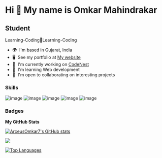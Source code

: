 Hi 👋 My name is Omkar Mahindrakar
==================================

Student
-------

Learning-Coding🔁Learning-Coding

* 🌍  I'm based in Gujarat, India
* 🖥️  See my portfolio at [My website](http://arceusomkar7.github.io/)
* 🚀  I'm currently working on [CodeNest](http://github.com/ArceusOmkar7/CodeNest-frontend)
* 🧠  I'm learning Web development
* 🤝  I'm open to collaborating on interesting projects

### Skills
![image](https://github.com/ArceusOmkar7/ArceusOmkar7/assets/68581782/a09952da-0a69-477e-809a-85ae4b3ee3b2=40x40) ![image](https://github.com/ArceusOmkar7/ArceusOmkar7/assets/68581782/5ba8bdfb-704f-47e2-b8d0-141f8c404c11=40x40) ![image](https://github.com/ArceusOmkar7/ArceusOmkar7/assets/68581782/2d3c2b24-917d-465b-81dc-18628bbf6094) ![image](https://github.com/ArceusOmkar7/ArceusOmkar7/assets/68581782/17346fab-5054-45dc-8432-d115552ee900=40x40) ![image](https://github.com/ArceusOmkar7/ArceusOmkar7/assets/68581782/4d1c30fe-7ef8-4868-8f87-07cd81065263=40x40)


### Badges

<b>My GitHub Stats</b>

<a href="http://www.github.com/ArceusOmkar7"><img src="https://github-readme-stats.vercel.app/api?username=ArceusOmkar7&show_icons=true&hide=&count_private=true&title_color=0891b2&text_color=ffffff&icon_color=0891b2&bg_color=1c1917&hide_border=true&show_icons=true" alt="ArceusOmkar7's GitHub stats" /></a>

<a href="http://www.github.com/ArceusOmkar7"><img src="https://github-readme-streak-stats.herokuapp.com/?user=ArceusOmkar7&stroke=ffffff&background=1c1917&ring=0891b2&fire=0891b2&currStreakNum=ffffff&currStreakLabel=0891b2&sideNums=ffffff&sideLabels=ffffff&dates=ffffff&hide_border=true" /></a>

<a href="https://github.com/ArceusOmkar7" align="left"><img src="https://github-readme-stats.vercel.app/api/top-langs/?username=ArceusOmkar7&langs_count=10&title_color=0891b2&text_color=ffffff&icon_color=0891b2&bg_color=1c1917&hide_border=true&locale=en&custom_title=Top%20%Languages" alt="Top Languages" /></a>
